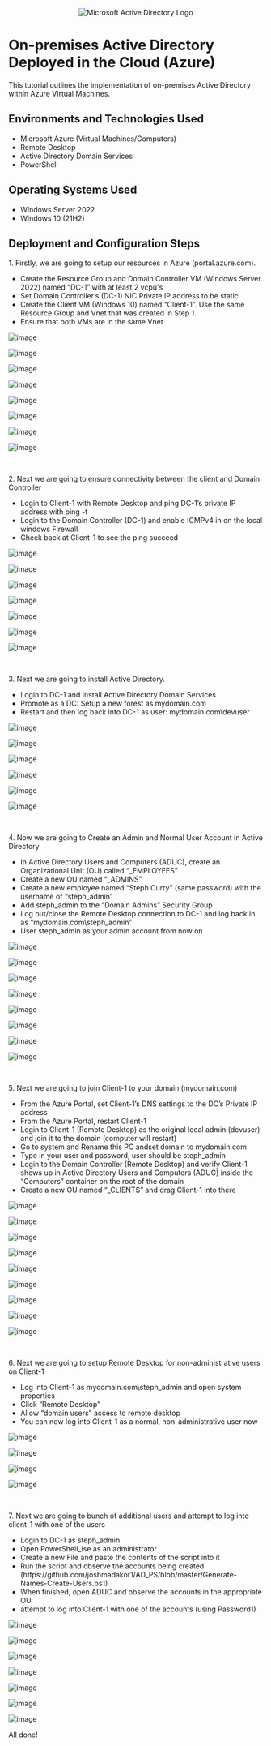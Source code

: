 <p align="center">
<img src="https://i.imgur.com/pU5A58S.png" alt="Microsoft Active Directory Logo"/>
</p>

<h1>On-premises Active Directory Deployed in the Cloud (Azure)</h1>
This tutorial outlines the implementation of on-premises Active Directory within Azure Virtual Machines.<br />

<h2>Environments and Technologies Used</h2>

- Microsoft Azure (Virtual Machines/Computers)
- Remote Desktop
- Active Directory Domain Services
- PowerShell

<h2>Operating Systems Used </h2>

- Windows Server 2022
- Windows 10 (21H2)

<h2>Deployment and Configuration Steps</h2>

<p>
1. Firstly, we are going to setup our resources in Azure (portal.azure.com).
  <ul>
    <li>Create the Resource Group and Domain Controller VM (Windows Server 2022) named “DC-1” with at least 2 vcpu's</l>
    <li>Set Domain Controller’s (DC-1) NIC Private IP address to be static</li>
    <li>Create the Client VM (Windows 10) named “Client-1”. Use the same Resource Group and Vnet that was created in Step 1.</li>
    <li>Ensure that both VMs are in the same Vnet</li>
  </ul>

  ![image](https://github.com/DevinWilliamsIT/configure-ad/assets/155914712/ef7247d8-be10-4db3-ba7e-4db7cc43fdef)

  ![image](https://github.com/DevinWilliamsIT/configure-ad/assets/155914712/c54fb0e8-8d35-4ccb-bb8f-25e729b6f80e)

  ![image](https://github.com/DevinWilliamsIT/configure-ad/assets/155914712/131644f2-2c07-4ee3-acfb-129876d6e676)

  ![image](https://github.com/DevinWilliamsIT/configure-ad/assets/155914712/0bd80de4-1721-45d7-b41a-202c806a910d)

  ![image](https://github.com/DevinWilliamsIT/configure-ad/assets/155914712/cbaba373-cae6-42ef-8708-ae1bc00188a7)

  ![image](https://github.com/DevinWilliamsIT/configure-ad/assets/155914712/704cbd66-0cb7-4b9d-a6fb-2dafa36acb74)

  ![image](https://github.com/DevinWilliamsIT/configure-ad/assets/155914712/06cd38d5-1077-4031-9298-39cc6de2c059)

  ![image](https://github.com/DevinWilliamsIT/configure-ad/assets/155914712/e3a7ef81-3c80-447c-b1e5-51ac339ad3bb)

  <br />

  <p>
    2. Next we are going to ensure connectivity between the client and Domain Controller
    <ul>
      <li>Login to Client-1 with Remote Desktop and ping DC-1’s private IP address with ping -t</li>
      <li>Login to the Domain Controller (DC-1) and enable ICMPv4 in on the local windows Firewall</li>
      <li>Check back at Client-1 to see the ping succeed</li>
    </ul>
  </p>

  ![image](https://github.com/DevinWilliamsIT/configure-ad/assets/155914712/cd6cbaa4-f5c2-48f0-92a0-0d766a3ed951)

  ![image](https://github.com/DevinWilliamsIT/configure-ad/assets/155914712/b8c0f530-61fa-4359-8a3d-32d9522e885a)

  ![image](https://github.com/DevinWilliamsIT/configure-ad/assets/155914712/f89ad7e7-82af-4b00-8b63-3fcc1bb02d37)

  ![image](https://github.com/DevinWilliamsIT/configure-ad/assets/155914712/95c0157a-c061-49b6-aa11-57ded2bfceec)

  ![image](https://github.com/DevinWilliamsIT/configure-ad/assets/155914712/6e3bc1f1-4922-46a8-bc47-08bcd1e1aed3)

  ![image](https://github.com/DevinWilliamsIT/configure-ad/assets/155914712/4f4edb73-7f57-45fb-b80d-dfd364a6ec6f)

  ![image](https://github.com/DevinWilliamsIT/configure-ad/assets/155914712/ae43b487-7b18-4c21-9f52-33d48649810f)

  <br />

  <p>
  3. Next we are going to install Active Directory.
    <ul>
      <li>Login to DC-1 and install Active Directory Domain Services</li>
      <li>Promote as a DC: Setup a new forest as mydomain.com</li>
      <li>Restart and then log back into DC-1 as user: mydomain.com\devuser</li>
    </ul>
  </p>

  ![image](https://github.com/DevinWilliamsIT/configure-ad/assets/155914712/7c87f5ca-6b7a-4b08-bd53-12120de3e9d5)

  ![image](https://github.com/DevinWilliamsIT/configure-ad/assets/155914712/79980bfb-1d6f-4a04-a9a2-332c7491c23b)

  ![image](https://github.com/DevinWilliamsIT/configure-ad/assets/155914712/2d90652a-bd9c-4cfe-a2c3-083d1464bc94)

  ![image](https://github.com/DevinWilliamsIT/configure-ad/assets/155914712/b19add13-6d5b-4337-af98-3d6803cdb53f)

  ![image](https://github.com/DevinWilliamsIT/configure-ad/assets/155914712/626cfb4e-35ce-42e1-ab6a-cb676e7e567a)

  ![image](https://github.com/DevinWilliamsIT/configure-ad/assets/155914712/2efff94b-4dfe-4898-8a5c-80c7f3499b81)

  <br />

  <p>
    4. Now we are going to Create an Admin and Normal User Account in Active Directory
    <ul>
    <li>In Active Directory Users and Computers (ADUC), create an Organizational Unit (OU) called “_EMPLOYEES”</li>
    <li>Create a new OU named “_ADMINS”</li>
    <li>Create a new employee named “Steph Curry” (same password) with the username of “steph_admin”</li>
    <li>Add steph_admin to the “Domain Admins” Security Group</li>
    <li>Log out/close the Remote Desktop connection to DC-1 and log back in as “mydomain.com\steph_admin”</li>
    <li>User steph_admin as your admin account from now on</li>
    </ul>
  </p>

  ![image](https://github.com/DevinWilliamsIT/configure-ad/assets/155914712/bf9c6d30-1623-4ad3-a1ad-2aa6aab3aee3)

  ![image](https://github.com/DevinWilliamsIT/configure-ad/assets/155914712/d076bd04-e374-4aa2-83a9-ae8dbc228cac)

  ![image](https://github.com/DevinWilliamsIT/configure-ad/assets/155914712/6c5888e0-d27f-44c4-9e2c-507858516d2b)
  
  ![image](https://github.com/DevinWilliamsIT/configure-ad/assets/155914712/4b938943-05f0-4273-b8b6-60362eba08a6)

  ![image](https://github.com/DevinWilliamsIT/configure-ad/assets/155914712/c96a2a84-c58a-425d-b297-005d28af5ab8)

  ![image](https://github.com/DevinWilliamsIT/configure-ad/assets/155914712/4a122979-207c-439a-94a9-dcc8f3c27082)

  ![image](https://github.com/DevinWilliamsIT/configure-ad/assets/155914712/41cd74d6-b226-4f3c-a53e-7dfa7b59e1a0)

  ![image](https://github.com/DevinWilliamsIT/configure-ad/assets/155914712/2037a21d-e54f-4edf-9ac8-cd6eec5b8d30)

  <br />

  <p>
    5. Next we are going to join Client-1 to your domain (mydomain.com)
    <ul>
      <li>From the Azure Portal, set Client-1’s DNS settings to the DC’s Private IP address</li>
      <li>From the Azure Portal, restart Client-1</li>
      <li>Login to Client-1 (Remote Desktop) as the original local admin (devuser) and join it to the domain (computer will restart)</li>
      <li>Go to system and Rename this PC andset domain to mydomain.com</li>
      <li>Type in your user and password, user should be steph_admin</li>
      <li>Login to the Domain Controller (Remote Desktop) and verify Client-1 shows up in Active Directory Users and Computers (ADUC) inside the “Computers” container on the root of the domain</li>
      <li>Create a new OU named “_CLIENTS” and drag Client-1 into there</li>
    </ul>
  </p>

  ![image](https://github.com/DevinWilliamsIT/configure-ad/assets/155914712/b09febe6-e65f-4c7f-a5d6-cdc4c73d2009)

  ![image](https://github.com/DevinWilliamsIT/configure-ad/assets/155914712/45cc5410-2eef-472b-81ed-ec8a94e9ca59)

  ![image](https://github.com/DevinWilliamsIT/configure-ad/assets/155914712/a9de97cf-bb62-40c3-b486-4feffa5e6848)

  ![image](https://github.com/DevinWilliamsIT/configure-ad/assets/155914712/1cab5d4e-e6b7-4d39-bcff-5ca6958c18fe)

  ![image](https://github.com/DevinWilliamsIT/configure-ad/assets/155914712/a79787bf-8476-42c8-9eff-806b67c46fdb)

  ![image](https://github.com/DevinWilliamsIT/configure-ad/assets/155914712/045f2892-2143-4ba6-a861-24be3dac5cc9)

  ![image](https://github.com/DevinWilliamsIT/configure-ad/assets/155914712/2abee2d9-5b9e-47fe-912e-b8fe5038d42a)

  ![image](https://github.com/DevinWilliamsIT/configure-ad/assets/155914712/04301b63-a64b-4072-be02-d73889b3f534)

  ![image](https://github.com/DevinWilliamsIT/configure-ad/assets/155914712/abd3b5ec-e897-4b6b-876a-661c60689703)

  <br />

  <p>
    6. Next we are going to setup Remote Desktop for non-administrative users on Client-1
    <ul>
    <li>Log into Client-1 as mydomain.com\steph_admin and open system properties</li>
    <li>Click “Remote Desktop”</li>
    <li>Allow “domain users” access to remote desktop</li>
    <li>You can now log into Client-1 as a normal, non-administrative user now</li>
    </ul>
  </p>

  ![image](https://github.com/DevinWilliamsIT/configure-ad/assets/155914712/21adcb9d-d099-4847-b976-aa0fed21b52d)

  ![image](https://github.com/DevinWilliamsIT/configure-ad/assets/155914712/c45f352b-50c9-474a-b4a9-7d773253e71a)

  ![image](https://github.com/DevinWilliamsIT/configure-ad/assets/155914712/8794e2e4-550e-4c24-994d-45570b1fdf19)

  ![image](https://github.com/DevinWilliamsIT/configure-ad/assets/155914712/d2e85764-0e88-42e1-a593-f04f86563a90)

  <br />

  <p>
    7. Next we are going to bunch of additional users and attempt to log into client-1 with one of the users
    <ul>
      <li>Login to DC-1 as steph_admin</li>
      <li>Open PowerShell_ise as an administrator</li>
      <li>Create a new File and paste the contents of the script into it </li>
      <li>Run the script and observe the accounts being created (https://github.com/joshmadakor1/AD_PS/blob/master/Generate-Names-Create-Users.ps1)</li>
      <li>When finished, open ADUC and observe the accounts in the appropriate OU</li>
      <li>attempt to log into Client-1 with one of the accounts (using Password1)</li>
    </ul>
  </p>

  ![image](https://github.com/DevinWilliamsIT/configure-ad/assets/155914712/b630abd7-f6ba-40ff-806b-b9eb0ef34a2d)

  ![image](https://github.com/DevinWilliamsIT/configure-ad/assets/155914712/b942517f-2db1-42ee-8bee-c06200d6ac1b)

  ![image](https://github.com/DevinWilliamsIT/configure-ad/assets/155914712/7cf22024-a5a0-4ce3-9fc2-42eff1c008dd)

  ![image](https://github.com/DevinWilliamsIT/configure-ad/assets/155914712/7f01452c-f330-421f-81e6-539b4eeadb8f)

  ![image](https://github.com/DevinWilliamsIT/configure-ad/assets/155914712/4ed4bbe2-63bc-4f3c-958d-6e5e36db801f)

  ![image](https://github.com/DevinWilliamsIT/configure-ad/assets/155914712/3d8231b1-b414-4219-8f1c-b5b57ecf94c8)

  ![image](https://github.com/DevinWilliamsIT/configure-ad/assets/155914712/e36543f9-224f-4df3-9b8f-792c41ad3942)

  <p>All done!</p>
